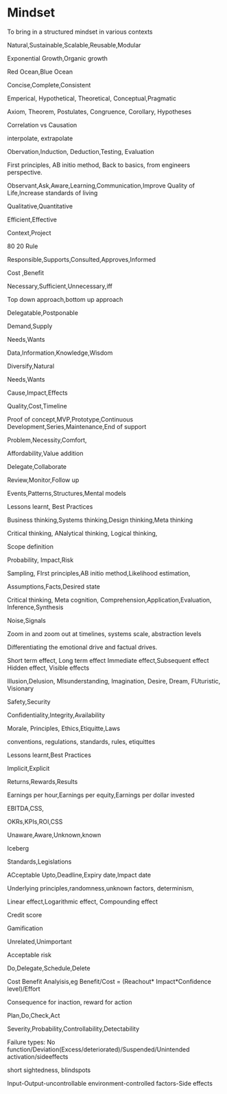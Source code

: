 # Mindset
To bring in a structured mindset in various contexts




Natural,Sustainable,Scalable,Reusable,Modular

Exponential Growth,Organic growth

Red Ocean,Blue Ocean

Concise,Complete,Consistent


Emperical, Hypothetical, Theoretical, Conceptual,Pragmatic



Axiom, Theorem, Postulates, Congruence, Corollary, Hypotheses



Correlation vs Causation

interpolate, extrapolate

Obervation,Induction, Deduction,Testing, Evaluation

First principles, AB initio method, Back to basics, from engineers perspective.




Observant,Ask,Aware,Learning,Communication,Improve Quality of Life,Increase standards of living

Qualitative,Quantitative

Efficient,Effective

Context,Project

80 20 Rule

Responsible,Supports,Consulted,Approves,Informed

Cost ,Benefit

Necessary,Sufficient,Unnecessary,iff

Top down approach,bottom up approach

Delegatable,Postponable

Demand,Supply

Needs,Wants

Data,Information,Knowledge,Wisdom

Diversify,Natural

Needs,Wants

Cause,Impact,Effects

Quality,Cost,Timeline

Proof of concept,MVP,Prototype,Continuous Development,Series,Maintenance,End of support

Problem,Necessity,Comfort,

Affordability,Value addition

Delegate,Collaborate

Review,Monitor,Follow up

Events,Patterns,Structures,Mental models

Lessons learnt, Best Practices

Business thinking,Systems thinking,Design thinking,Meta thinking

Critical thinking, ANalytical thinking, Logical thinking,

Scope definition

Probability, Impact,Risk

Sampling, FIrst principles,AB initio method,Likelihood estimation,

Assumptions,Facts,Desired state

Critical thinking, Meta cognition, Comprehension,Application,Evaluation, Inference,Synthesis

Noise,Signals

Zoom in and zoom out at timelines, systems scale, abstraction levels

Differentiating the emotional drive and factual drives.

Short term effect, Long term effect
Immediate effect,Subsequent effect
Hidden effect, Visible effects

Illusion,Delusion, MIsunderstanding, Imagination, Desire, Dream, FUturistic, Visionary

Safety,Security

Confidentiality,Integrity,Availability

Morale, Principles, Ethics,Etiquitte,Laws

conventions, regulations, standards, rules, etiquittes

Lessons learnt,Best Practices

Implicit,Explicit

Returns,Rewards,Results

Earnings per hour,Earnings per equity,Earnings per dollar invested

EBITDA,CSS,


OKRs,KPIs,ROI,CSS

Unaware,Aware,Unknown,known

Iceberg

Standards,Legislations

ACceptable Upto,Deadline,Expiry date,Impact date

Underlying principles,randomness,unknown factors, determinism,	

Linear effect,Logarithmic effect, Compounding effect

Credit score


Gamification

Unrelated,Unimportant

Acceptable risk

Do,Delegate,Schedule,Delete

Cost Benefit Analyisis,eg  Benefit/Cost = (Reachout* Impact*Confidence level)/Effort

Consequence for inaction, reward for action

Plan,Do,Check,Act

Severity,Probability,Controllability,Detectability

Failure types: No function/Deviation(Excess/deteriorated)/Suspended/Unintended activation/sideeffects


short sightedness, blindspots


Input-Output-uncontrollable environment-controlled factors-Side effects










